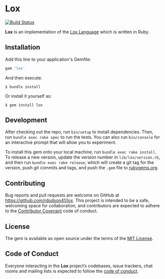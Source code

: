 # Lox

[![Build Status](https://travis-ci.org/rdodson41/ruby-lox.svg?branch=master)](https://travis-ci.org/rdodson41/ruby-lox)

**Lox** is an implementation of the [Lox Language](https://github.com/munificent/craftinginterpreters/wiki/Lox-implementations) which is written in Ruby.

## Installation

Add this line to your application's Gemfile:

```ruby
gem 'lox'
```

And then execute:

    $ bundle install

Or install it yourself as:

    $ gem install lox

## Development

After checking out the repo, run `bin/setup` to install dependencies. Then, run `bundle exec rake spec` to run the tests. You can also run `bin/console` for an interactive prompt that will allow you to experiment.

To install this gem onto your local machine, run `bundle exec rake install`. To release a new version, update the version number in `lib/lox/version.rb`, and then run `bundle exec rake release`, which will create a git tag for the version, push git commits and tags, and push the `.gem` file to [rubygems.org](https://rubygems.org).

## Contributing

Bug reports and pull requests are welcome on GitHub at https://github.com/rdodson41/lox. This project is intended to be a safe, welcoming space for collaboration, and contributors are expected to adhere to the [Contributor Covenant](http://contributor-covenant.org) code of conduct.

## License

The gem is available as open source under the terms of the [MIT License](https://opensource.org/licenses/MIT).

## Code of Conduct

Everyone interacting in the **Lox** project’s codebases, issue trackers, chat rooms and mailing lists is expected to follow the [code of conduct](https://github.com/rdodson41/lox/blob/master/CODE_OF_CONDUCT.md).
